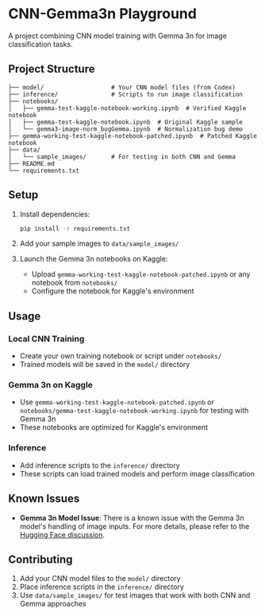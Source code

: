 # CNN-Gemma3n Playground

A project combining CNN model training with Gemma 3n for image classification tasks.

## Project Structure

```
├── model/                   # Your CNN model files (from Codex)
├── inference/               # Scripts to run image classification
├── notebooks/
│   ├── gemma-test-kaggle-notebook-working.ipynb  # Verified Kaggle notebook
│   ├── gemma-test-kaggle-notebook.ipynb  # Original Kaggle sample
│   └── gemma3-image-norm_bugGemma.ipynb  # Normalization bug demo
├── gemma-working-test-kaggle-notebook-patched.ipynb  # Patched Kaggle notebook
├── data/
│   └── sample_images/       # For testing in both CNN and Gemma
├── README.md
└── requirements.txt
```

## Setup

1. Install dependencies:
   ```bash
   pip install -r requirements.txt
   ```

2. Add your sample images to `data/sample_images/`

3. Launch the Gemma 3n notebooks on Kaggle:
   - Upload `gemma-working-test-kaggle-notebook-patched.ipynb` or any notebook from `notebooks/`
   - Configure the notebook for Kaggle's environment

## Usage

### Local CNN Training
- Create your own training notebook or script under `notebooks/`
- Trained models will be saved in the `model/` directory

### Gemma 3n on Kaggle
- Use `gemma-working-test-kaggle-notebook-patched.ipynb` or `notebooks/gemma-test-kaggle-notebook-working.ipynb` for testing with Gemma 3n
- These notebooks are optimized for Kaggle's environment

### Inference
- Add inference scripts to the `inference/` directory
- These scripts can load trained models and perform image classification

## Known Issues

- **Gemma 3n Model Issue**: There is a known issue with the Gemma 3n model's handling of image inputs. For more details, please refer to the [Hugging Face discussion](https://huggingface.co/google/gemma-3n-E4B-it/discussions/8#68665baa7548e5ed1ed63af3).

## Contributing

1. Add your CNN model files to the `model/` directory
2. Place inference scripts in the `inference/` directory
3. Use `data/sample_images/` for test images that work with both CNN and Gemma approaches
